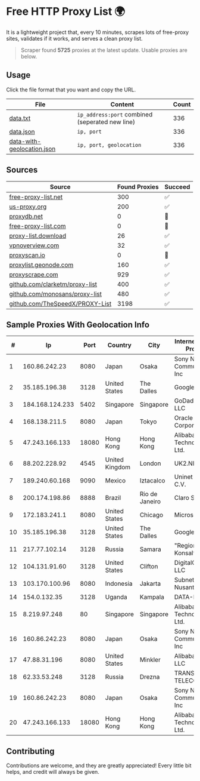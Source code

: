 
# Free HTTP Proxy List 🌍

It is a lightweight project that, every 10 minutes, scrapes lots of free-proxy sites, validates if it works, and serves a clean proxy list.


> Scraper found **5725** proxies at the latest update. Usable proxies are below.

## Usage

Click the file format that you want and copy the URL.


|File|Content|Count|
|----|-------|-----|
|[data.txt](https://raw.githubusercontent.com/themiralay/Proxy-List-World/master/data.txt)|`ip_address:port` combined (seperated new line)|336|
|[data.json](https://raw.githubusercontent.com/themiralay/Proxy-List-World/master/data.json)|`ip, port`|336|
|[data-with-geolocation.json](https://raw.githubusercontent.com/themiralay/Proxy-List-World/master/data-with-geolocation.json)|`ip, port, geolocation`|336|

## Sources

|Source|Found Proxies|Succeed|
|------|-------------|-------|
|[free-proxy-list.net](https://free-proxy-list.net)|300|✅|
|[us-proxy.org](https://www.us-proxy.org)|200|✅|
|[proxydb.net](http://proxydb.net)|0|🚫|
|[free-proxy-list.com](https://free-proxy-list.com/?page=&port=&type%5B%5D=http&type%5B%5D=https&up_time=0&search=Search)|0|🚫|
|[proxy-list.download](https://www.proxy-list.download/HTTP)|26|✅|
|[vpnoverview.com](https://vpnoverview.com/privacy/anonymous-browsing/free-proxy-servers)|32|✅|
|[proxyscan.io](https://www.proxyscan.io)|0|🚫|
|[proxylist.geonode.com](https://proxylist.geonode.com/api/proxy-list?limit=300&page=1&sort_by=lastChecked&sort_type=desc&protocols=http,https)|160|✅|
|[proxyscrape.com](https://api.proxyscrape.com/v2/?request=displayproxies&protocol=http&timeout=10000&country=all&ssl=all&anonymity=all)|929|✅|
|[github.com/clarketm/proxy-list](https://raw.githubusercontent.com/clarketm/proxy-list/master/proxy-list-raw.txt)|400|✅|
|[github.com/monosans/proxy-list](https://raw.githubusercontent.com/monosans/proxy-list/main/proxies/http.txt)|480|✅|
|[github.com/TheSpeedX/PROXY-List](https://raw.githubusercontent.com/TheSpeedX/PROXY-List/master/http.txt)|3198|✅|


## Sample Proxies With Geolocation Info

|#|Ip|Port|Country|City|Internet Service Provider|
|-|--|----|-------|----|-------------------------|
|1|160.86.242.23|8080|Japan|Osaka|Sony Network Communications Inc|
|2|35.185.196.38|3128|United States|The Dalles|Google LLC|
|3|184.168.124.233|5402|Singapore|Singapore|GoDaddy.com, LLC|
|4|168.138.211.5|8080|Japan|Tokyo|Oracle Corporation|
|5|47.243.166.133|18080|Hong Kong|Hong Kong|Alibaba (US) Technology Co., Ltd.|
|6|88.202.228.92|4545|United Kingdom|London|UK2.NET|
|7|189.240.60.168|9090|Mexico|Iztacalco|Uninet S.A. de C.V.|
|8|200.174.198.86|8888|Brazil|Rio de Janeiro|Claro S.A|
|9|172.183.241.1|8080|United States|Chicago|Microsoft|
|10|35.185.196.38|3128|United States|The Dalles|Google LLC|
|11|217.77.102.14|3128|Russia|Samara|"Region Svyaz Konsalt" LLC|
|12|104.131.91.60|3128|United States|Clifton|DigitalOcean, LLC|
|13|103.170.100.96|8080|Indonesia|Jakarta|Subnet Data Nusantara|
|14|154.0.132.35|3128|Uganda|Kampala|DATA-RT1|
|15|8.219.97.248|80|Singapore|Singapore|Alibaba (US) Technology Co., Ltd.|
|16|160.86.242.23|8080|Japan|Osaka|Sony Network Communications Inc|
|17|47.88.31.196|8080|United States|Minkler|Alibaba.com LLC|
|18|62.33.53.248|3128|Russia|Drezna|TRANS-TELECOM|
|19|160.86.242.23|8080|Japan|Osaka|Sony Network Communications Inc|
|20|47.243.166.133|18080|Hong Kong|Hong Kong|Alibaba (US) Technology Co., Ltd.|



## Contributing

Contributions are welcome, and they are greatly appreciated! Every
little bit helps, and credit will always be given.

